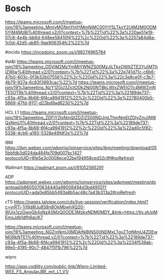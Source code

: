 # Bosch
https://teams.microsoft.com/l/meetup-join/19%3ameeting_MmIyMGNmYmYtMmNiMC00YjY5LTkxY2UtM2M0ODM5YjM4MzBi%40thread.v2/0?context=%7b%22Tid%22%3a%220ae51e19-07c8-4e4b-bb6d-648ee58410f4%22%2c%22Oid%22%3a%2257a84d8a-1c0d-42d5-ab85-9ae906354fc2%22%7d

#incido
https://incedoinc.zoom.us/j/98274965784

#at&t
https://teams.microsoft.com/l/meetup-join/19%3ameeting_ODViM2MzYmMtYWNjZS00MzJjLTkxOWItZTE2YjJiMThlZWIw%40thread.v2/0?context=%7b%22Tid%22%3a%22e741d71c-c6b6-47b0-803c-0f3b32b07556%22%2c%22Oid%22%3a%22c3e8ce0f-c3b7-4b79-927a-6c83f3993cac%22%7d
https://teams.microsoft.com/l/meetup-join/19%3ameeting_NzY1ZGU3ZjctODk2Ni00NTBkLWIxZWEtOTc4MWZmNTE5OTRk%40thread.v2/0?context=%7b%22Tid%22%3a%22189de737-c93a-4f5a-8b68-6f4ca9941912%22%2c%22Oid%22%3a%22780400b5-5669-47fd-9117-d23bd9ad6230%22%7d


HCL L1
https://teams.microsoft.com/l/meetup-join/19%3ameeting_ZDFlY2IxNmQtZDZjZS00NDJmLThmNmEtZDIyZmJiNWQxNmU1%40thread.v2/0?context=%7b%22Tid%22%3a%22189de737-c93a-4f5a-8b68-6f4ca9941912%22%2c%22Oid%22%3a%22ad0c5f82-5338-4cb6-a193-5328e49fdf2e%22%7d

IBM
https://ibm.webex.com/wbxmjs/joinservice/sites/ibm/meeting/download/055bbfdb3d024da484fe709d007bc142?protocolUID=8fe5e3c0008ece32be194958ced32c9f#noRefresh

Wallmart
https://walmart.zoom.us/j/91052565291



ADP
https://adpmeet.webex.com/wbxmjs/joinservice/sites/adpmeet/meeting/download/b8605070634440a99008494d3bd49551?protocolUID=ada0e85bb5493a8b5ac48c7a43b313a2#noRefresh


cTS
https://pages.talview.com/cds/live-session/verification/index.html?c=yrRTi-1i19d8Uu8S8n8OkMbwhXQ20-WUix1zzGwqGb4xNzA5MzQ0ODE3MzkxNDM0MDY_&link=https://tlv.sh/pMEmsJdb1dfh6aUK7


https://teams.microsoft.com/l/meetup-join/19%3ameeting_NGZmNmU0MDAtNjBjNS00NDMxLTgyZTgtMmU4ZDEwMGRkNTE1%40thread.v2/0?context=%7b%22Tid%22%3a%22189de737-c93a-4f5a-8b68-6f4ca9941912%22%2c%22Oid%22%3a%2234f539ab-99e5-4195-90c7-4847f5f1b796%22%7d

wipro

https://app.codility.com/public-link/Wipro-Limited-WEE_FS_AngularJBE_ext_L1_V1/
